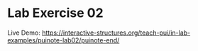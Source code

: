 # Lab Exercise 02

Live Demo: https://interactive-structures.org/teach-pui/in-lab-examples/puinote-lab02/puinote-end/